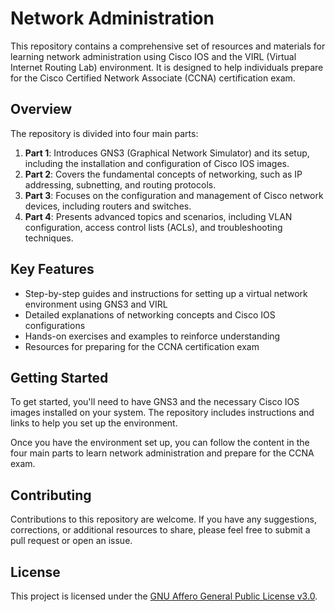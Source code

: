 # Network Administration

This repository contains a comprehensive set of resources and materials for learning network administration using Cisco IOS and the VIRL (Virtual Internet Routing Lab) environment. It is designed to help individuals prepare for the Cisco Certified Network Associate (CCNA) certification exam.

## Overview

The repository is divided into four main parts:

1. **Part 1**: Introduces GNS3 (Graphical Network Simulator) and its setup, including the installation and configuration of Cisco IOS images.
2. **Part 2**: Covers the fundamental concepts of networking, such as IP addressing, subnetting, and routing protocols.
3. **Part 3**: Focuses on the configuration and management of Cisco network devices, including routers and switches.
4. **Part 4**: Presents advanced topics and scenarios, including VLAN configuration, access control lists (ACLs), and troubleshooting techniques.

## Key Features

- Step-by-step guides and instructions for setting up a virtual network environment using GNS3 and VIRL
- Detailed explanations of networking concepts and Cisco IOS configurations
- Hands-on exercises and examples to reinforce understanding
- Resources for preparing for the CCNA certification exam

## Getting Started

To get started, you'll need to have GNS3 and the necessary Cisco IOS images installed on your system. The repository includes instructions and links to help you set up the environment.

Once you have the environment set up, you can follow the content in the four main parts to learn network administration and prepare for the CCNA exam.

## Contributing

Contributions to this repository are welcome. If you have any suggestions, corrections, or additional resources to share, please feel free to submit a pull request or open an issue.

## License

This project is licensed under the [GNU Affero General Public License v3.0](LICENSE).
